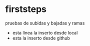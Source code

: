
# firststeps

pruebas  de subidas y bajadas y ramas
- esta línea la inserto desde local
- esta la  inserto desde github
